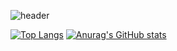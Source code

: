 ![header](https://capsule-render.vercel.app/api?type=wave&color=auto&height=300&section=header&text=Junseo's%20world&fontSize=90)


[![Top Langs](https://github-readme-stats.vercel.app/api/top-langs/?username=evan7484)](https://github.com/anuraghazra/github-readme-stats)
[![Anurag's GitHub stats](https://github-readme-stats.vercel.app/api?username=evan7484)](https://github.com/anuraghazra/github-readme-stats)


